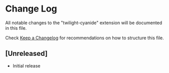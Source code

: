 # Change Log

All notable changes to the "twilight-cyanide" extension will be documented in this file.

Check [Keep a Changelog](http://keepachangelog.com/) for recommendations on how to structure this file.

## [Unreleased]

- Initial release
